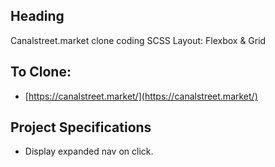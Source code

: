 ## Heading

Canalstreet.market clone coding
SCSS Layout: Flexbox & Grid

## To Clone:

- [https://canalstreet.market/](https://canalstreet.market/)

## Project Specifications

- Display expanded nav on click.
